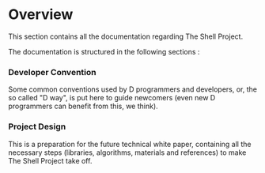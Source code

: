 # Overview 

This section contains all the documentation regarding The Shell Project.

The documentation is structured in the following sections :

### Developer Convention 

Some common conventions used by D programmers and developers, or, the so called "D way", is put here to guide newcomers (even new D programmers can benefit from this, we think).

### Project Design

 This is a preparation for the future technical white paper, containing all the necessary steps (libraries, algorithms, materials and references) to make The Shell Project take off.